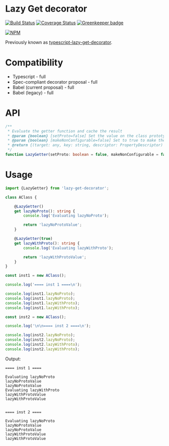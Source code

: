 # Lazy Get decorator

[![Build Status](https://travis-ci.org/Alorel/typescript-lazy-get-decorator.png?branch=1.2.2)](https://travis-ci.org/Alorel/typescript-lazy-get-decorator)
[![Coverage Status](https://coveralls.io/repos/github/Alorel/typescript-lazy-get-decorator/badge.svg?branch=1.2.2)](https://coveralls.io/github/Alorel/typescript-lazy-get-decorator?branch=1.2.2)
[![Greenkeeper badge](https://badges.greenkeeper.io/Alorel/typescript-lazy-get-decorator.svg)](https://greenkeeper.io/)

[![NPM](https://nodei.co/npm/lazy-get-decorator.png?downloads=true&downloadRank=true&stars=true)](https://www.npmjs.com/package/lazy-get-decorator)

Previously known as [typescript-lazy-get-decorator](https://www.npmjs.com/package/lazy-get-decorator).

# Compatibility

- Typescript - full
- Spec-compliant decorator proposal - full
- Babel (current proposal) - full
- Babel (legacy) - full

# API

```typescript
/**
 * Evaluate the getter function and cache the result
 * @param {boolean} [setProto=false] Set the value on the class prototype as well. Only applies to non-static getters.
 * @param {boolean} [makeNonConfigurable=false] Set to true to make the resolved property non-configurable
 * @return {(target: any, key: string, descriptor: PropertyDescriptor) => void} A Typescript decorator function
 */
function LazyGetter(setProto: boolean = false, makeNonConfigurable = false) {}
```

# Usage

```typescript
import {LazyGetter} from 'lazy-get-decorator';

class AClass {

    @LazyGetter()
    get lazyNoProto(): string {
        console.log('Evaluating lazyNoProto');

        return 'lazyNoProtoValue';
    }

    @LazyGetter(true)
    get lazyWithProto(): string {
        console.log('Evaluating lazyWithProto');

        return 'lazyWithProtoValue';
    }
}

const inst1 = new AClass();

console.log('==== inst 1 ====\n');

console.log(inst1.lazyNoProto);
console.log(inst1.lazyNoProto);
console.log(inst1.lazyWithProto);
console.log(inst1.lazyWithProto);

const inst2 = new AClass();

console.log('\n\n==== inst 2 ====\n');

console.log(inst2.lazyNoProto);
console.log(inst2.lazyNoProto);
console.log(inst2.lazyWithProto);
console.log(inst2.lazyWithProto);
```

Output:

    ==== inst 1 ====

    Evaluating lazyNoProto
    lazyNoProtoValue
    lazyNoProtoValue
    Evaluating lazyWithProto
    lazyWithProtoValue
    lazyWithProtoValue


    ==== inst 2 ====

    Evaluating lazyNoProto
    lazyNoProtoValue
    lazyNoProtoValue
    lazyWithProtoValue
    lazyWithProtoValue
